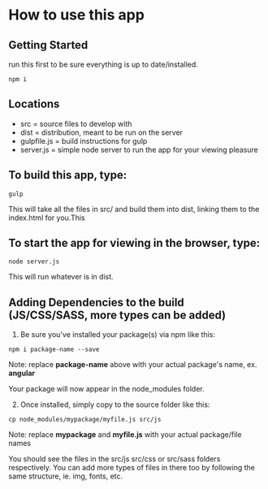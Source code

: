 # How to use this app

## Getting Started
run this first to be sure everything is up to date/installed.
    
```
npm i
```

## Locations
- src = source files to develop with
- dist = distribution, meant to be run on the server
- gulpfile.js = build instructions for gulp
- server.js = simple node server to run the app for your viewing pleasure

## To build this app, type:
```
gulp
```
This will take all the files in src/ and build them into dist, linking them to the index.html for you.This

## To start the app for viewing in the browser, type:
```
node server.js
```
This will run whatever is in dist.

## Adding Dependencies to the build (JS/CSS/SASS, more types can be added)

1. Be sure you've installed your package(s) via npm like this:
```
npm i package-name --save 
```
Note: replace __package-name__ above with your actual package's name, ex. __angular__

Your package will now appear in the node_modules folder.

2. Once installed, simply copy to the source folder like this:
```
cp node_modules/mypackage/myfile.js src/js
```
Note: replace __mypackage__ and __myfile.js__ with your actual package/file names

You should see the files in the src/js src/css or src/sass folders respectively. You can add more types of files in there too by following the same structure, ie. img, fonts, etc.